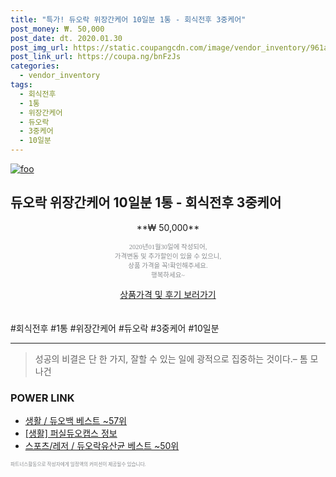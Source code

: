 ```yaml
--- 
title: "특가! 듀오락 위장간케어 10일분 1통 - 회식전후 3중케어" 
post_money: ₩. 50,000 
post_date: dt. 2020.01.30 
post_img_url: https://static.coupangcdn.com/image/vendor_inventory/961a/a30e263003098ed33b1764772cba2493472f2fa4f0d2a74613c9e2c074f2.jpg 
post_link_url: https://coupa.ng/bnFzJs 
categories: 
  - vendor_inventory 
tags: 
  - 회식전후 
  - 1통 
  - 위장간케어 
  - 듀오락 
  - 3중케어 
  - 10일분 
--- 
```

[![foo](https://static.coupangcdn.com/image/vendor_inventory/961a/a30e263003098ed33b1764772cba2493472f2fa4f0d2a74613c9e2c074f2.jpg)](https://coupa.ng/bnFzJs) 

## 듀오락 위장간케어 10일분 1통 - 회식전후 3중케어 
<p style="text-align: center;">**₩ 50,000**</p> 
<p style="text-align: center;"><span style="color: #898c8f; font-family: Georgia,Times,serif; font-size: 0.75em;">2020년01월30일에 작성되어, <br>가격변동 및 추가할인이 있을 수 있으니,<br> 상품 가격을 꼭!확인해주세요.<br>행복하세요~</span> 
</p>	 
<div markdown="0" style="text-align: center;"><a href="https://coupa.ng/bnFzJs" class="btn btn--success">상품가격 및 후기 보러가기</a></div> 
<br><br> 
  #회식전후 #1통 #위장간케어 #듀오락 #3중케어 #10일분 
<hr> 

> 성공의 비결은 단 한 가지, 잘할 수 있는 일에 광적으로 집중하는 것이다.–  톰 모나건 


### POWER LINK

* <a href="https://blog.naver.com/santokki14/221787206067" target="_blank">생활 / 듀오백 베스트 ~57위</a>
* <a href="https://blog.naver.com/sakai111/221766982303" target="_blank"> [생활] 퍼실듀오캡스 정보 </a>
* <a href="https://blog.naver.com/santokki14/221790000419" target="_blank">스포츠/레저 / 듀오락유산균 베스트 ~50위</a>

<span style="color: #898c8f; font-family: Georgia,Times,serif; font-size: 0.55em;">파트너스활동으로 작성자에게 일정액의 커미션이 제공될수 있습니다.</span> 
